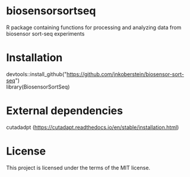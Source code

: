 # biosensorsortseq
R package containing functions for processing and analyzing data from biosensor sort-seq experiments

# Installation  
devtools::install_github("https://github.com/jnkoberstein/biosensor-sort-seq")  
library(BiosensorSortSeq)

# External dependencies
cutadadpt (https://cutadapt.readthedocs.io/en/stable/installation.html)

# License
This project is licensed under the terms of the MIT license.
